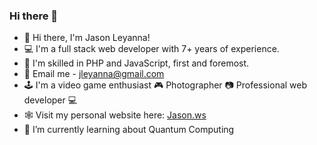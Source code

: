 ### Hi there 👋

<!--
**jleyanna/jleyanna** is a ✨ _special_ ✨ repository because its `README.md` (this file) appears on your GitHub profile.
-->
- 👋 Hi there, I'm Jason Leyanna!
- 💻 I'm a full stack web developer with 7+ years of experience.
- 💽 I'm skilled in PHP and JavaScript, first and foremost.
- 📧 Email me - jleyanna@gmail.com
- 🕹️ I'm a video game enthusiast 🎮 Photographer 📷 Professional web developer 💻
- 🕸️ Visit my personal website here: [Jason.ws](htts://www.jason.ws)
- 🌱 I’m currently learning about Quantum Computing
